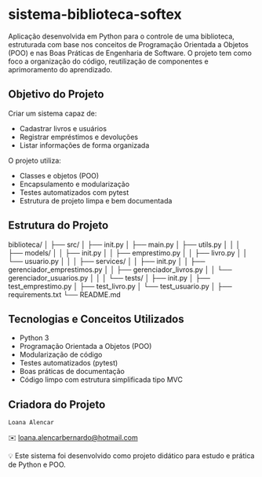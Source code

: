 # sistema-biblioteca-softex

Aplicação desenvolvida em Python para o controle de uma biblioteca, estruturada com base nos conceitos de Programação Orientada a Objetos (POO) e nas Boas Práticas de Engenharia de Software. O projeto tem como foco a organização do código, reutilização de componentes e aprimoramento do aprendizado.


## Objetivo do Projeto

Criar um sistema capaz de:

- Cadastrar livros e usuários
- Registrar empréstimos e devoluções
- Listar informações de forma organizada

O projeto utiliza:

- Classes e objetos (POO)
- Encapsulamento e modularização
- Testes automatizados com pytest
- Estrutura de projeto limpa e bem documentada

## Estrutura do Projeto

biblioteca/
│
├── src/
│ ├── init.py
│ ├── main.py
│ ├── utils.py
│ │
│ ├── models/
│ │ ├── init.py
│ │ ├── emprestimo.py
│ │ ├── livro.py
│ │ └── usuario.py
│ │
│ ├── services/
│ │ ├── init.py
│ │ ├── gerenciador_emprestimos.py
│ │ ├── gerenciador_livros.py
│ │ └── gerenciador_usuarios.py
│ │
│ └── tests/
│ ├── init.py
│ ├── test_emprestimo.py
│ ├── test_livro.py
│ └── test_usuario.py
│
├── requirements.txt
└── README.md


## Tecnologias e Conceitos Utilizados

- Python 3
- Programação Orientada a Objetos (POO)
- Modularização de código
- Testes automatizados (pytest)
- Boas práticas de documentação
- Código limpo com estrutura simplificada tipo MVC

## Criadora do Projeto

    Loana Alencar
✉️ loana.alencarbernardo@hotmail.com  

💡 Este sistema foi desenvolvido como projeto didático para estudo e prática de Python e POO.

